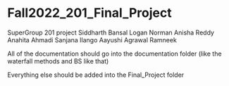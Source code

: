 # Fall2022_201_Final_Project
SuperGroup 201 project
Siddharth Bansal
Logan Norman
Anisha Reddy
Anahita Ahmadi
Sanjana Ilango
Aayushi Agrawal
Ramneek


All of the documentation should go into the documentation folder (like the waterfall methods and BS like that)

Everything else should be added into the Final_Project folder